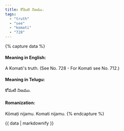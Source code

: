 ```yaml
---
title: కోమటి నిజము.
tags:
  - "truth"
  - "see"
  - "komati"
  - "728"
---
```


{% capture data %}
#### Meaning in English:
A Komati's truth.
(See No. 728 - For Komati see No. 712.)

#### Meaning in Telugu:
కోమటి నిజము.

#### Romanization:
Kōmaṭi nijamu.
Komati nijamu.
{% endcapture %}

{{ data | markdownify }}

